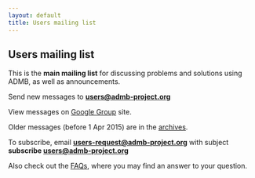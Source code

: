 ```yaml
---
layout: default
title: Users mailing list
---
```


Users mailing list
------------------

This is the **main mailing list** for discussing problems and solutions using ADMB, as well as announcements.

Send new messages to **users@admb-project.org**

View messages on [Google Group](https://groups.google.com/a/admb-project.org/d/forum/users) site. 

Older messages (before 1 Apr 2015) are in the [archives](http://lists.admb-project.org/pipermail/users/).

To subscribe, email **users-request@admb-project.org** with subject **subscribe users@admb-project.org**

Also check out the [FAQs](/docs/faq/), where you may find an answer to your question.
